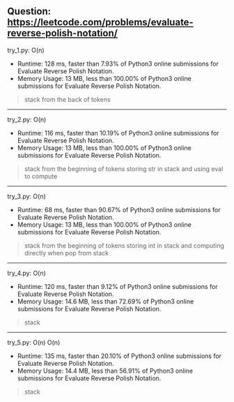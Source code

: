 Question: https://leetcode.com/problems/evaluate-reverse-polish-notation/
---

try_1.py: O(n)

* Runtime: 128 ms, faster than 7.93% of Python3 online submissions for Evaluate Reverse Polish Notation.
* Memory Usage: 13 MB, less than 100.00% of Python3 online submissions for Evaluate Reverse Polish Notation.

> stack from the back of tokens

---

try_2.py: O(n)

* Runtime: 116 ms, faster than 10.19% of Python3 online submissions for Evaluate Reverse Polish Notation.
* Memory Usage: 13 MB, less than 100.00% of Python3 online submissions for Evaluate Reverse Polish Notation.

> stack from the beginning of tokens
> storing str in stack and using eval to compute

---

try_3.py: O(n)

* Runtime: 68 ms, faster than 90.67% of Python3 online submissions for Evaluate Reverse Polish Notation.
* Memory Usage: 13 MB, less than 100.00% of Python3 online submissions for Evaluate Reverse Polish Notation.

> stack from the beginning of tokens
> storing int in stack and computing directly when pop from stack

---

try_4.py: O(n)

* Runtime: 120 ms, faster than 9.12% of Python3 online submissions for Evaluate Reverse Polish Notation.
* Memory Usage: 14.6 MB, less than 72.69% of Python3 online submissions for Evaluate Reverse Polish Notation.

> stack

---

try_5.py: O(n) O(n)

* Runtime: 135 ms, faster than 20.10% of Python3 online submissions for Evaluate Reverse Polish Notation.
* Memory Usage: 14.4 MB, less than 56.91% of Python3 online submissions for Evaluate Reverse Polish Notation.

> stack
